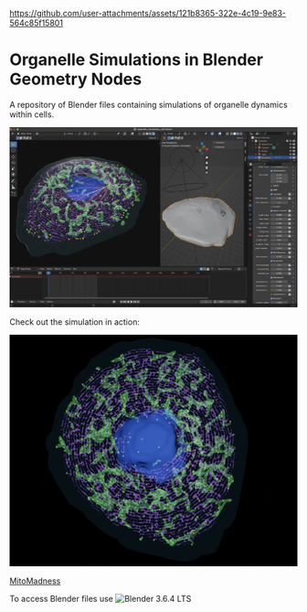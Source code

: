 

https://github.com/user-attachments/assets/121b8365-322e-4c19-9e83-564c85f15801

# Organelle Simulations in Blender Geometry Nodes
A repository of Blender files containing simulations of organelle dynamics within cells. 

![Blender preview of organelle simulation](images/Blender_screenshot_organelles_v3.jpg)

Check out the simulation in action:

[![Watch the video](https://raw.githubusercontent.com/gav-sturm/Mitochondria_Simulations_Blender_GeoNodes/main/thumbnails/er_mito_thumbnail.jpg)](https://raw.githubusercontent.com/gav-sturm/Mitochondria_Simulations_Blender_GeoNodes/main/videos/ER_mito_interactions.mp4)

[MitoMadness](https://youtu.be/Khk7N2SxD_Q)

To access Blender files use ![Blender 3.6.4 LTS](https://www.blender.org/download/lts/3-6/)

